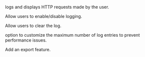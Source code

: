 
logs and displays HTTP requests made by the user.

Allow users to enable/disable logging.

Allow users to clear the log.

option to customize the maximum number of log entries to prevent performance issues.

Add an export feature.